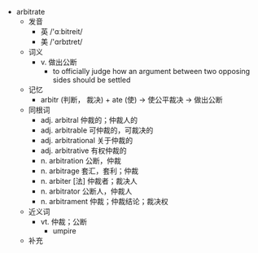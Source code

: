 - arbitrate
  - 发音
    - 英 /'ɑːbitreit/
    - 美 /'ɑrbɪtret/
  - 词义
    - v. 做出公断
      - to officially judge how an argument between two opposing sides should be settled
  - 记忆
    - arbitr (判断， 裁决) + ate (使) → 使公平裁决 → 做出公断
  - 同根词
    - adj. arbitral 仲裁的；仲裁人的
    - adj. arbitrable 可仲裁的，可裁决的
    - adj. arbitrational 关于仲裁的
    - adj. arbitrative 有权仲裁的
    - n. arbitration 公断，仲裁
    - n. arbitrage 套汇，套利；仲裁
    - n. arbiter [法] 仲裁者；裁决人
    - n. arbitrator 公断人，仲裁人
    - n. arbitrament 仲裁；仲裁结论；裁决权
  - 近义词
    - vt. 仲裁；公断
      - umpire
  - 补充